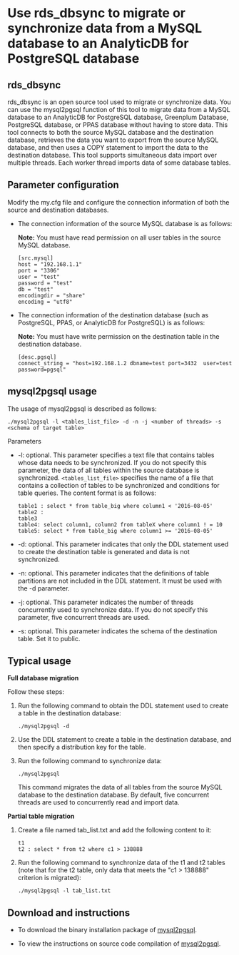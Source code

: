 # Use rds\_dbsync to migrate or synchronize data from a MySQL database to an AnalyticDB for PostgreSQL database

## rds\_dbsync

rds\_dbsync is an open source tool used to migrate or synchronize data. You can use the mysql2pgsql function of this tool to migrate data from a MySQL database to an AnalyticDB for PostgreSQL database, Greenplum Database, PostgreSQL database, or PPAS database without having to store data. This tool connects to both the source MySQL database and the destination database, retrieves the data you want to export from the source MySQL database, and then uses a COPY statement to import the data to the destination database. This tool supports simultaneous data import over multiple threads. Each worker thread imports data of some database tables.

## Parameter configuration

Modify the my.cfg file and configure the connection information of both the source and destination databases.

-   The connection information of the source MySQL database is as follows:

    **Note:** You must have read permission on all user tables in the source MySQL database.

    ```
    [src.mysql]
    host = "192.168.1.1"
    port = "3306"
    user = "test"
    password = "test"
    db = "test"
    encodingdir = "share"
    encoding = "utf8"
    ```

-   The connection information of the destination database \(such as PostgreSQL, PPAS, or AnalyticDB for PostgreSQL\) is as follows:

    **Note:** You must have write permission on the destination table in the destination database.

    ```
    [desc.pgsql]
    connect_string = "host=192.168.1.2 dbname=test port=3432  user=test password=pgsql"
    ```


## mysql2pgsql usage

The usage of mysql2pgsql is described as follows:

```
./mysql2pgsql -l <tables_list_file> -d -n -j <number of threads> -s <schema of target table>
```

Parameters

-   -l: optional. This parameter specifies a text file that contains tables whose data needs to be synchronized. If you do not specify this parameter, the data of all tables within the source database is synchronized. `<tables_list_file>` specifies the name of a file that contains a collection of tables to be synchronized and conditions for table queries. The content format is as follows:

    ```
    table1 : select * from table_big where column1 < '2016-08-05'
    table2 : 
    table3
    table4: select column1, column2 from tableX where column1 ! = 10
    table5: select * from table_big where column1 >= '2016-08-05'
    ```

-   -d: optional. This parameter indicates that only the DDL statement used to create the destination table is generated and data is not synchronized.

-   -n: optional. This parameter indicates that the definitions of table partitions are not included in the DDL statement. It must be used with the -d parameter.

-   -j: optional. This parameter indicates the number of threads concurrently used to synchronize data. If you do not specify this parameter, five concurrent threads are used.

-   -s: optional. This parameter indicates the schema of the destination table. Set it to public.


## Typical usage

**Full database migration**

Follow these steps:

1.  Run the following command to obtain the DDL statement used to create a table in the destination database:

    ```
    ./mysql2pgsql -d
    ```

2.  Use the DDL statement to create a table in the destination database, and then specify a distribution key for the table.
3.  Run the following command to synchronize data:

    ```
    ./mysql2pgsql
    ```

    This command migrates the data of all tables from the source MySQL database to the destination database. By default, five concurrent threads are used to concurrently read and import data.


**Partial table migration**

1.  Create a file named tab\_list.txt and add the following content to it:

    ```
    t1
    t2 : select * from t2 where c1 > 138888
    ```

2.  Run the following command to synchronize data of the t1 and t2 tables \(note that for the t2 table, only data that meets the "c1 \> 138888" criterion is migrated\):

    ```
    ./mysql2pgsql -l tab_list.txt
    ```


## Download and instructions

-   To download the binary installation package of [mysql2pgsql](https://github.com/aliyun/rds_dbsync/releases).

-   To view the instructions on source code compilation of [mysql2pgsql](https://github.com/aliyun/rds_dbsync/blob/master/README.md).


